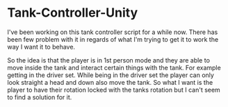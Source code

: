 # Tank-Controller-Unity
I've been working on this tank controller script for a while now. There has been few problem with it in regards of what I'm trying to get it to work the way I want it to behave.

So the idea is that the player is in 1st person mode and they are able to move inside the tank and interact certain things with the tank. For example getting in the driver set. While being in the driver set the player can only look straight a head and down also move the tank. So what I want is the player to have their rotation locked with the tanks rotation but I can't seem to find a solution for it.
